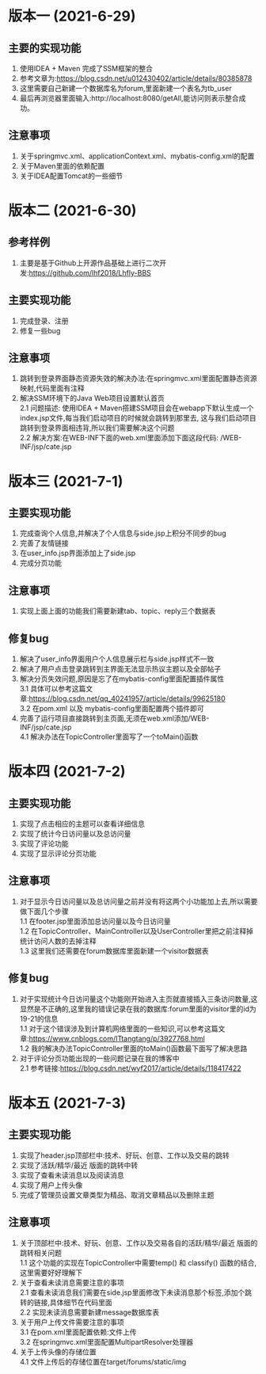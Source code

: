 # 版本一 (2021-6-29)
## 主要的实现功能
1. 使用IDEA + Maven 完成了SSM框架的整合
2. 参考文章为:https://blog.csdn.net/u012430402/article/details/80385878
3. 这里需要自己新建一个数据库名为forum,里面新建一个表名为tb_user
4. 最后再浏览器里面输入:http://localhost:8080/getAll,能访问则表示整合成功。
## 注意事项
1. 关于springmvc.xml、applicationContext.xml、mybatis-config.xml的配置
2. 关于Maven里面的依赖配置
3. 关于IDEA配置Tomcat的一些细节


# 版本二  (2021-6-30)
## 参考样例
1. 主要是基于Github上开源作品基础上进行二次开发:https://github.com/lhf2018/Lhfly-BBS
## 主要实现功能
1. 完成登录、注册
2. 修复一些bug
## 注意事项
1. 跳转到登录界面静态资源失效的解决办法:在springmvc.xml里面配置静态资源映射,代码里面有注释
2. 解决SSM环境下的Java Web项目设置默认首页  
2.1 问题描述: 使用IDEA + Maven搭建SSM项目会在webapp下默认生成一个index.jsp文件,每当我们启动项目的时候就会跳转到那里去,
    这与我们启动项目跳转到登录界面相违背,所以我们需要解决这个问题  
2.2 解决方案:在WEB-INF下面的web.xml里面添加下面这段代码:
   <welcome-file-list>
   <welcome-file>/WEB-INF/jsp/cate.jsp</welcome-file>
   </welcome-file-list>
   


# 版本三 (2021-7-1)
## 主要实现功能
1. 完成查询个人信息,并解决了个人信息与side.jsp上积分不同步的bug
2. 完善了友情链接
3. 在user_info.jsp界面添加上了side.jsp
4. 完成分页功能


## 注意事项
1. 实现上面上面的功能我们需要新建tab、topic、reply三个数据表

## 修复bug
1. 解决了user_info界面用户个人信息展示栏与side.jsp样式不一致
2. 解决了用户点击登录跳转到主界面无法显示热议主题以及全部帖子
3. 解决分页失效问题,原因是忘了在mybatis-config里面配置插件属性  
   3.1 具体可以参考这篇文章:https://blog.csdn.net/qq_40241957/article/details/99625180  
   3.2 在pom.xml 以及 mybatis-config里面配置两个插件即可  
4. 完善了运行项目直接跳转到主页面,无须在web.xml添加<welcome-file-list><welcome-file>/WEB-INF/jsp/cate.jsp</welcome-file></welcome-file-list>  
   4.1 解决办法在TopicController里面写了一个toMain()函数
   


# 版本四 (2021-7-2)
## 主要实现功能
1. 实现了点击相应的主题可以查看详细信息
2. 实现了统计今日访问量以及总访问量
3. 实现了评论功能
4. 实现了显示评论分页功能

## 注意事项
1. 对于显示今日访问量以及总访问量之前并没有将这两个小功能加上去,所以需要做下面几个步骤  
   1.1 在footer.jsp里面添加总访问量以及今日访问量    
   1.2 在TopicController、MainController以及UserController里把之前注释掉统计访问人数的去掉注释  
   1.3 这里我们还需要在forum数据库里面新建一个visitor数据表

## 修复bug
1. 对于实现统计今日访问量这个功能刚开始进入主页就直接插入三条访问数量,这显然是不正确的,这里我的错误记录在我的数据库:forum里面的visitor里的id为19-21的信息  
   1.1 对于这个错误涉及到计算机网络里面的一些知识,可以参考这篇文章:https://www.cnblogs.com/ITtangtang/p/3927768.html  
   1.2 我的解决办法TopicController里面的toMain()函数最下面写了解决思路
2. 对于评论分页功能出现的一些问题记录在我的博客中  
   2.1 参考链接:https://blog.csdn.net/wyf2017/article/details/118417422
   



# 版本五 (2021-7-3)
## 主要实现功能
1. 实现了header.jsp顶部栏中:技术、好玩、创意、工作以及交易的跳转
2. 实现了活跃/精华/最近 版面的跳转中转
3. 实现了查看未读消息以及阅读消息
4. 实现了用户上传头像
5. 完成了管理员设置文章类型为精品、取消文章精品以及删除主题

## 注意事项
1. 关于顶部栏中:技术、好玩、创意、工作以及交易各自的活跃/精华/最近 版面的跳转相关问题  
   1.1 这个功能的实现在TopicController中需要temp() 和 classify() 函数的结合,这里需要好好理解下
2. 关于查看未读消息需要注意的事项  
   2.1 查看未读消息我们需要在side.jsp里面修改下未读消息那个标签,添加个跳转的链接,具体细节在代码里面    
   2.2 实现未读消息需要新建message数据库表  
3. 关于用户上传文件需要注意的事项  
   3.1 在pom.xml里面配置依赖:文件上传  
   3.2 在springmvc.xml里面配置MultipartResolver处理器  
4. 关于上传头像的存储位置  
   4.1 文件上传后的存储位置在target/forums/static/img

   















   
